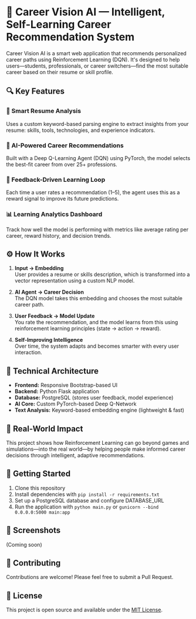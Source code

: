 # 🚀 Career Vision AI — Intelligent, Self-Learning Career Recommendation System

Career Vision AI is a smart web application that recommends personalized career paths using Reinforcement Learning (DQN). It's designed to help users—students, professionals, or career switchers—find the most suitable career based on their resume or skill profile.

## 🔍 Key Features

### 📄 Smart Resume Analysis
Uses a custom keyword-based parsing engine to extract insights from your resume: skills, tools, technologies, and experience indicators.

### 🧠 AI-Powered Career Recommendations
Built with a Deep Q-Learning Agent (DQN) using PyTorch, the model selects the best-fit career from over 25+ professions.

### 🔄 Feedback-Driven Learning Loop
Each time a user rates a recommendation (1–5), the agent uses this as a reward signal to improve its future predictions.

### 📊 Learning Analytics Dashboard
Track how well the model is performing with metrics like average rating per career, reward history, and decision trends.

## ⚙️ How It Works

1. **Input → Embedding**  
   User provides a resume or skills description, which is transformed into a vector representation using a custom NLP model.

2. **AI Agent → Career Decision**  
   The DQN model takes this embedding and chooses the most suitable career path.

3. **User Feedback → Model Update**  
   You rate the recommendation, and the model learns from this using reinforcement learning principles (state → action → reward).

4. **Self-Improving Intelligence**  
   Over time, the system adapts and becomes smarter with every user interaction.

## 🧱 Technical Architecture

- **Frontend:** Responsive Bootstrap-based UI
- **Backend:** Python Flask application
- **Database:** PostgreSQL (stores user feedback, model experience)
- **AI Core:** Custom PyTorch-based Deep Q-Network
- **Text Analysis:** Keyword-based embedding engine (lightweight & fast)

## 🧪 Real-World Impact

This project shows how Reinforcement Learning can go beyond games and simulations—into the real world—by helping people make informed career decisions through intelligent, adaptive recommendations.

## 🚀 Getting Started

1. Clone this repository
2. Install dependencies with `pip install -r requirements.txt`
3. Set up a PostgreSQL database and configure DATABASE_URL
4. Run the application with `python main.py` or `gunicorn --bind 0.0.0.0:5000 main:app`

## 📸 Screenshots

(Coming soon)

## 🤝 Contributing

Contributions are welcome! Please feel free to submit a Pull Request.

## 📝 License

This project is open source and available under the [MIT License](LICENSE).